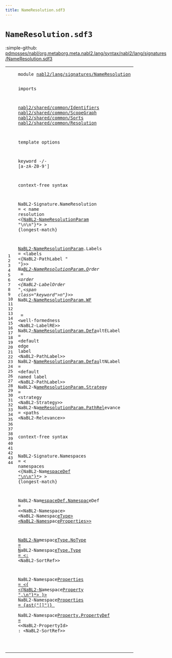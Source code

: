 ```yaml
---
title: NameResolution.sdf3
---
```


# `NameResolution.sdf3`

:simple-github: [pdmosses/nabl/org.metaborg.meta.nabl2.lang/syntax/nabl2/lang/signatures/NameResolution.sdf3]

[pdmosses/nabl/org.metaborg.meta.nabl2.lang/syntax/nabl2/lang/signatures/NameResolution.sdf3]: https://github.com/pdmosses/nabl/blob/master/org.metaborg.meta.nabl2.lang/syntax/nabl2/lang/signatures/NameResolution.sdf3 "The source file on GitHub"

<div class="sdf3"><table class="highlighttable"><tbody><tr><td class="linenos"><div class="linenodiv"><pre><span></span>1
2
3
4
5
6
7
8
9
10
11
12
13
14
15
16
17
18
19
20
21
22
23
24
25
26
27
28
29
30
31
32
33
34
35
36
37
38
39
40
41
42
43
44
</pre></div></td>
<td class="code"><pre><code><span class="keyword">module</span> <a href="../Signature.sdf3#nabl2/lang/signatures/NameResolution_151_187" id="nabl2/lang/signatures/NameResolution_7_43" title="Referenced at ../Signature.sdf3 line 8">nabl2/lang/signatures/NameResolution</a>

<span class="keyword">imports</span>

  <a href="../../../../../../../file:/Users/pdm/eclipse/spoofax-dev/Eclipse.app/Contents/Eclipse/plugins/org.metaborg.meta.nabl2.shared.eclipse_2.6.0.20230609-133100-master/target/unpacked/latest/syntax/nabl2/shared/common/Identifiers.sdf3#nabl2/shared/common/Identifiers_7_38" id="nabl2/shared/common/Identifiers_56_87" title="Defined at ../../../../../../../file:/Users/pdm/eclipse/spoofax-dev/Eclipse.app/Contents/Eclipse/plugins/org.metaborg.meta.nabl2.shared.eclipse_2.6.0.20230609-133100-master/target/unpacked/latest/syntax/nabl2/shared/common/Identifiers.sdf3 line 1">nabl2/shared/common/Identifiers</a>
  <a href="../../../../../../../file:/Users/pdm/eclipse/spoofax-dev/Eclipse.app/Contents/Eclipse/plugins/org.metaborg.meta.nabl2.shared.eclipse_2.6.0.20230609-133100-master/target/unpacked/latest/syntax/nabl2/shared/common/ScopeGraph.sdf3#nabl2/shared/common/ScopeGraph_7_37" id="nabl2/shared/common/ScopeGraph_90_120" title="Defined at ../../../../../../../file:/Users/pdm/eclipse/spoofax-dev/Eclipse.app/Contents/Eclipse/plugins/org.metaborg.meta.nabl2.shared.eclipse_2.6.0.20230609-133100-master/target/unpacked/latest/syntax/nabl2/shared/common/ScopeGraph.sdf3 line 1">nabl2/shared/common/ScopeGraph</a>
  <a href="../../../../../../../file:/Users/pdm/eclipse/spoofax-dev/Eclipse.app/Contents/Eclipse/plugins/org.metaborg.meta.nabl2.shared.eclipse_2.6.0.20230609-133100-master/target/unpacked/latest/syntax/nabl2/shared/common/Sorts.sdf3#nabl2/shared/common/Sorts_7_32" id="nabl2/shared/common/Sorts_123_148" title="Defined at ../../../../../../../file:/Users/pdm/eclipse/spoofax-dev/Eclipse.app/Contents/Eclipse/plugins/org.metaborg.meta.nabl2.shared.eclipse_2.6.0.20230609-133100-master/target/unpacked/latest/syntax/nabl2/shared/common/Sorts.sdf3 line 1">nabl2/shared/common/Sorts</a>
  <a href="../../../../../../../file:/Users/pdm/eclipse/spoofax-dev/Eclipse.app/Contents/Eclipse/plugins/org.metaborg.meta.nabl2.shared.eclipse_2.6.0.20230609-133100-master/target/unpacked/latest/syntax/nabl2/shared/common/Resolution.sdf3#nabl2/shared/common/Resolution_7_37" id="nabl2/shared/common/Resolution_151_181" title="Defined at ../../../../../../../file:/Users/pdm/eclipse/spoofax-dev/Eclipse.app/Contents/Eclipse/plugins/org.metaborg.meta.nabl2.shared.eclipse_2.6.0.20230609-133100-master/target/unpacked/latest/syntax/nabl2/shared/common/Resolution.sdf3 line 1">nabl2/shared/common/Resolution</a>

<span class="keyword">template options</span>

  <span class="keyword">keyword</span> -/- [<span class="cons_Regular">a</span>-<span class="cons_Regular">z</span><span class="cons_Regular">A</span>-<span class="cons_Regular">Z</span><span class="cons_Regular">0</span>-<span class="cons_Regular">9</span>\']

<span class="keyword">context-free syntax</span>

  <span id="NaBL2-Signature_253_268" title="Not referenced locally, nor via imports">NaBL2-Signature</span>.<span class="cons_Constructor"><span id="NameResolution_269_283" title="Not referenced locally, nor via imports">NameResolution</span></span> = &lt;
    <span class="cons_String">name</span> <span class="cons_String">resolution</span>
      &lt;{<a href="#NaBL2-NameResolutionParam_375_400" id="NaBL2-NameResolutionParam_316_341" title="Defined at line 21, 22, 23, 24, 25, 26, 27">NaBL2-NameResolutionParam</a> <span class="cons_Lit">"\n\n"</span>}*&gt;
  &gt; {<span class="keyword">longest-match</span>}

  <a href="#NaBL2-NameResolutionParam_316_341" id="NaBL2-NameResolutionParam_375_400" title="Referenced at line 18">NaBL2-NameResolutionParam</a>.<span class="cons_Constructor"><span id="Labels_401_407" title="Not referenced locally, nor via imports">Labels</span></span>        = &lt;<span class="cons_String">labels</span> &lt;{<span class="keyword">Na</span>BL2-PathLabel " <span class="cons_Lit">"}*</span>&gt;&gt;
  <span class="keyword">Na</span><a href="#NaBL2-NameResolutionParam_316_341" id="NaBL2-NameResolutionParam_453_478" title="Referenced at line 18">BL2-NameResolutionParam.O</a><span class="keyword">r</span><span class="cons_Constructor"><span id="Order_479_484" title="Not referenced locally, nor via imports">der  </span></span>       = &lt;<span class="keyword">or</span><span class="cons_String">der &lt;</span>{<span class="keyword">Na</span><span class="keyword">BL</span>2-LabelOrder ",\<span class="keyword">n</span><span class="cons_Lit">"}*&gt;&gt;</span>
  <span class="keyword">NaBL</span><a href="#NaBL2-NameResolutionParam_316_341" id="NaBL2-NameResolutionParam_533_558" title="Referenced at line 18">2-NameResolutionParam.WF </a> <span class="cons_Constructor"><span id="WF_559_561" title="Not referenced locally, nor via imports">  </span></span>        = &lt;<span class="keyword">well</span><span class="cons_String">-formedness &lt;Na</span>B<span class="keyword">L</span>2-LabelRE&gt;&gt;
  <span class="keyword">NaBL</span>2<a href="#NaBL2-NameResolutionParam_316_341" id="NaBL2-NameResolutionParam_611_636" title="Referenced at line 18">-NameResolutionParam.Defa</a><span class="keyword">u</span><span class="cons_Constructor"><span id="DefaultELabel_637_650" title="Not referenced locally, nor via imports">ltELabel = &lt;d</span></span><span class="keyword">efau</span><span class="cons_String">lt edge</span> <span class="cons_String">labe</span>l<span class="cons_String"> &lt;NaB</span>L2-PathLabel&gt;&gt;
  N<span class="keyword">aBL</span>2-<a href="#NaBL2-NameResolutionParam_316_341" id="NaBL2-NameResolutionParam_694_719" title="Referenced at line 18">NameResolutionParam.Defau</a><span class="keyword">l</span><span class="cons_Constructor"><span id="DefaultNLabel_720_733" title="Not referenced locally, nor via imports">tNLabel = &lt;de</span></span><span class="keyword">faul</span><span class="cons_String">t named</span> <span class="cons_String">label</span> <span class="cons_String">&lt;NaBL</span>2-<span class="keyword">P</span>athLabel&gt;&gt;
  Na<span class="keyword">BL</span>2-<span class="keyword">N</span><a href="#NaBL2-NameResolutionParam_316_341" id="NaBL2-NameResolutionParam_778_803" title="Referenced at line 18">ameResolutionParam.Strate</a><span class="keyword">g</span><span class="cons_Constructor"><span id="Strategy_804_812" title="Not referenced locally, nor via imports">y      =</span></span> &lt;<span class="keyword">strateg</span><span class="cons_String">y &lt;NaBL2</span>-<span class="keyword">S</span><span class="keyword">t</span>rategy&gt;&gt;
  NaB<span class="keyword">L</span>2-<span class="keyword">Na</span><a href="#NaBL2-NameResolutionParam_316_341" id="NaBL2-NameResolutionParam_850_875" title="Referenced at line 18">meResolutionParam.PathRel</a><span class="keyword">e</span><span class="cons_Constructor"><span id="PathRelevance_876_889" title="Not referenced locally, nor via imports">vance = &lt;path</span></span><span class="keyword">s</span> &lt;<span class="keyword">N</span><span class="cons_String">aBL2-</span>R<span class="keyword">e</span><span class="keyword">l</span>evance&gt;&gt;

conte<span class="keyword">xt-free syntax</span>

  <span class="keyword">NaBL</span>2-<span class="keyword">Sig</span><span id="NaBL2-Signature_942_957" title="Not referenced locally, nor via imports">nature.Namespac</span><span class="keyword">e</span><span class="cons_Constructor"><span id="Namespaces_958_968" title="Not referenced locally, nor via imports">s = &lt;
    </span></span><span class="keyword">names</span>pace<span class="cons_String">s
      &lt;{</span><span class="keyword">N</span>aBL2-N<span class="keyword">am</span><a href="#NaBL2-NamespaceDef_1048_1066" id="NaBL2-NamespaceDef_996_1014" title="Defined at line 36">espaceDef "\n\n"}*</a>&gt;<span class="cons_Lit">
  &gt; {</span><span class="keyword">long</span>es<span class="keyword">t-match</span>}

  <span class="keyword">NaBL</span>2-<span class="keyword">Nam</span><a href="#NaBL2-NamespaceDef_996_1014" id="NaBL2-NamespaceDef_1048_1066" title="Referenced at line 33">espaceDef.Namespac</a><span class="keyword">e</span><span class="cons_Constructor"><span id="NamespaceDef_1067_1079" title="Not referenced locally, nor via imports">Def = &lt;&lt;NaBL</span></span>2-<span class="keyword">Nam</span><span class="keyword">espac</span>e&gt; &lt;NaBL2-Names<span class="keyword">p</span>a<span class="keyword">c</span><a href="#NaBL2-NamespaceType_1155_1174" id="NaBL2-NamespaceType_1102_1121" title="Defined at line 38, 39">eType&gt; &lt;NaBL2-Names</a><span class="keyword">p</span>a<span class="keyword">c</span><a href="#NaBL2-NamespaceProperties_1240_1265" id="NaBL2-NamespaceProperties_1124_1149" title="Defined at line 41, 42">eProperties&gt;&gt;

  NaBL2-Na</a><span class="keyword">mespac</span><a href="#NaBL2-NamespaceType_1102_1121" id="NaBL2-NamespaceType_1155_1174" title="Referenced at line 36">eType.NoType  =
  N</a><span class="keyword">a</span><span class="cons_Constructor"><span id="NoType_1175_1181" title="Not referenced locally, nor via imports">BL2-Na</span></span><span class="keyword">mespac</span><a href="#NaBL2-NamespaceType_1102_1121" id="NaBL2-NamespaceType_1187_1206" title="Referenced at line 36">eType.Type    = &lt;: </a>&lt;<span class="cons_Constructor"><span id="Type_1207_1211" title="Not referenced locally, nor via imports">NaBL</span></span>2-<span class="keyword">SortR</span><span class="cons_String">e</span>f&gt;&gt;

  NaBL2-Nam<span class="keyword">espace</span><a href="#NaBL2-NamespaceProperties_1124_1149" id="NaBL2-NamespaceProperties_1240_1265" title="Referenced at line 36">Properties = &lt;{ &lt;{NaBL2-N</a><span class="keyword">ames</span><span class="cons_String">p</span>a<span class="keyword">ce</span><a href="#NaBL2-NamespaceProperty_1356_1379" id="NaBL2-NamespaceProperty_1273_1296" title="Defined at line 44">Property ",\n"}*&gt; }&gt;
  </a><span class="keyword">N</span><span class="cons_Lit">aBL2-</span><span class="keyword">Nam</span>e<span class="cons_String">s</span><span class="keyword">pace</span><a href="#NaBL2-NamespaceProperties_1124_1149" id="NaBL2-NamespaceProperties_1311_1336" title="Referenced at line 36">Properties = {ast("[]")}
</a>  
  Na<span class="keyword">B</span>L2-N<span class="keyword">amespace</span><a href="#NaBL2-NamespaceProperty_1273_1296" id="NaBL2-NamespaceProperty_1356_1379" title="Referenced at line 41">Property.PropertyDef = </a>&lt;<span class="cons_Constructor"><span id="PropertyDef_1380_1391" title="Not referenced locally, nor via imports">&lt;NaBL2-Prop</span></span><span class="keyword">ertyI</span><span class="keyword">d</span>&gt; : &lt;NaBL2-SortRef&gt;&gt;

</code></pre></td></tr></tbody></table></div>